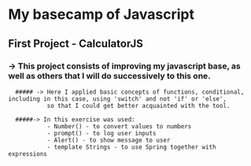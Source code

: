 # My basecamp of Javascript
   ## First Project - CalculatorJS
   
   ###  -> This project consists of improving my javascript base, as well as others that I will do successively to this one.
              
      ##### -> Here I applied basic concepts of functions, conditional, including in this case, using 'switch' and not 'if' or 'else', 
               so that I could get better acquainted with the tool.

      #####-> In this exercise was used:
               - Number() - to convert values to numbers
               - prompt() - to log user inputs
               - Alert() - to show message to user
               - template Strings - to use Spring together with expressions
